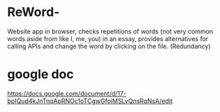 # ReWord-
Website app in browser, checks repetitions of words (not very common words aside from like I, me, you) in an essay, provides alternatives for calling APIs and change the word by clicking on the file. (Redundancy)

# google doc
https://docs.google.com/document/d/17-bpIQud4kJnTnqApRNOc1oTCgwGfoiMSLvQnsRqNsA/edit
